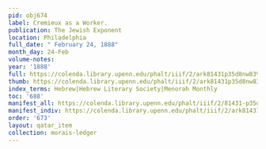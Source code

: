 ```yaml
---
pid: obj674
label: Cremieux as a Worker.
publication: The Jewish Exponent
location: Philadelphia
full_date: " February 24, 1888"
month_day: 24-Feb
volume-notes:
year: '1888'
full: https://colenda.library.upenn.edu/phalt/iiif/2/ark81431p35d8nw83%2FSHA256E-s6751414--14925ffb9cd52c354398812ae4891432670bcd9eaa4b9b74958dd28029085f70.jpeg/full/3500,/0/default.jpg
thumb: https://colenda.library.upenn.edu/phalt/iiif/2/ark81431p35d8nw83%2FSHA256E-s6751414--14925ffb9cd52c354398812ae4891432670bcd9eaa4b9b74958dd28029085f70.jpeg/full/!200,200/0/default.jpg
index_terms: Hebrew|Hebrew Literary Society|Menorah Monthly
toc: '688'
manifest_all: https://colenda.library.upenn.edu/phalt/iiif/2/81431-p35d8nw83/manifest
manifest_indiv: https://colenda.library.upenn.edu/phalt/iiif/2/ark81431p35d8nw83%2FSHA256E-s6751414--14925ffb9cd52c354398812ae4891432670bcd9eaa4b9b74958dd28029085f70.jpeg
order: '673'
layout: qatar_item
collection: morais-ledger
---
```

